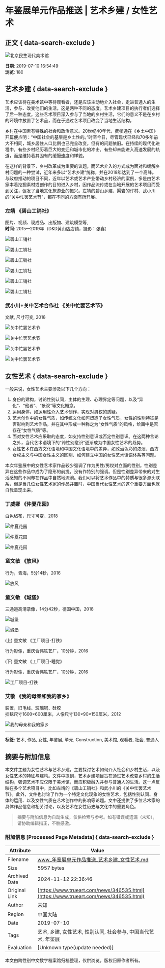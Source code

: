 # 年鉴展单元作品推送 | 艺术乡建 / 女性艺术

## 正文 { data-search-exclude }


![北京民生现代美术馆](https://truearti-yiker.oss-cn-shanghai.aliyuncs.com/head/20190417/c1acf5c8cae1438caa6591fe360b64ee_120.jpg)

**日期**: 2019-07-10 16:54:49  
**浏览**: 180

## 艺术乡建 { data-search-exclude }

艺术应该待在美术馆中等待观看者，还是应该主动地介入社会，走进普通人的生活，参与、改变他们的生活，这是两种不同的态度。艺术乡建项目的执行者们选择了后一种态度。这些艺术项目深入参与了当地的乡村生活，它们的意义不是在乡村的环境中放置了艺术品，而在于通过艺术项目改变了当地生活结构。

乡村在中国素有特殊的社会和政治意义。20世纪40年代，费孝通在《乡土中国》开篇便点明：“中国社会的基层是乡土性的。”时至今日，尽管现状已经和70多年前大不相同，城乡居住人口比例也已完全改变，但有的问题依旧。在持续的现代化进程中，有些乡村经历着巨大的变迁和城市化的冲击，有些却未能进入高速发展的轨道，而是维持着其固有的缓慢速度和样貌。

在这样的背景下，乡村改革成为重要的议题，而艺术介入的方式成为面对和缓解乡村问题的一种尝试，近年来多以“艺术乡建”统称，并在2018年达到了一个高峰。与政府推动的项目不同，近年以艺术或艺术产业带动乡村经济的案例，多是由艺术家本着挖掘素材或创作的目的进入乡村，因作品流传或在当地开展的艺术项目而受到关注，促发了当地文化旅游业的振兴。左靖的碧山乡建、渠岩的许村、武小川的“关中忙罢艺术节”，都在不同的方面有所开展。

### 左靖 《碧山工销社》

图片、视频、现成品、出版物、建筑模型等,  
**时间**: 2015—2019年（D&D黄山店店铺，摄影：张鑫）

![碧山工销社](https://trueart-content.oss-cn-shanghai.aliyuncs.com/20190710/192850690_640.jpg)

![碧山工销社](https://trueart-content.oss-cn-shanghai.aliyuncs.com/20190710/192853659_640.jpg)

![碧山工销社](https://trueart-content.oss-cn-shanghai.aliyuncs.com/20190710/192856593_640.jpg)

![碧山工销社](https://trueart-content.oss-cn-shanghai.aliyuncs.com/20190710/192858831_640.jpg)

![碧山工销社](https://trueart-content.oss-cn-shanghai.aliyuncs.com/20190710/192901425_640.jpg)

![碧山工销社](https://trueart-content.oss-cn-shanghai.aliyuncs.com/20190710/192904386_640.jpg)

### 武小川+关中艺术合作社 《关中忙罢艺术节》

文献, 尺寸可变, 2018

![关中忙罢艺术节](https://trueart-content.oss-cn-shanghai.aliyuncs.com/20190710/192904690_640.jpg)

![关中忙罢艺术节](https://trueart-content.oss-cn-shanghai.aliyuncs.com/20190710/192904862_640.jpg)

![关中忙罢艺术节](https://trueart-content.oss-cn-shanghai.aliyuncs.com/20190710/192905365_640.jpg)

![关中忙罢艺术节](https://trueart-content.oss-cn-shanghai.aliyuncs.com/20190710/192905846_640.jpg)

## 女性艺术 { data-search-exclude }

一般来说，女性艺术主要涉及以下几个方向：
1. 身份的建构，讨论性别认同，主体的生理、心理界定等问题，以及“异化”、“他者”、“景观”等文化概念。
2. 运用身体，如运用性介入艺术创作，实现对男权的质疑。
3. 艺术创作中的女性气质，如传统文化如何塑造了女性气质，女性的性别特征是否影响到艺术作品，并在其中形成一种称之为“女性气质”的风格，绘画中是否存在“女性气质”等。
4. 面对女性艺术应采取的态度，如支持性别意识或否定性别意识。在这两种言论之外，当代艺术语境下的“跨性别意识”逐渐成为中国女性艺术的趋势。
5. 女性艺术在西方文化语境和中国文化语境中的差异，如政治色彩的浓淡、西方女权主义与中国女性主义的区别、如何建立中国的女性艺术话语体系等问题。

本次年鉴展中的女性艺术家作品较少强调了作为男性/男权对立面的性别。性别差异在这些作品中成为了隐形的前提，没有作特别的强调。但是性别差异带来的对生活感知的不同却在作品中自然地流淌。我们可以将艺术作品中的特质与很多源头联系，但是当几位女性艺术家的作品并置时，中国当代女性艺术的这个重要方面也就自我呈现出来。

### 丁威娜 《仲夏花园》

白色毡布，尺寸可变，2018

![仲夏花园](https://trueart-content.oss-cn-shanghai.aliyuncs.com/20190710/192906393_640.jpg)

![仲夏花园](https://trueart-content.oss-cn-shanghai.aliyuncs.com/20190710/192907627_640.jpg)

![仲夏花园](https://trueart-content.oss-cn-shanghai.aliyuncs.com/20190710/192908627_640.jpg)

### 童文敏 《放风》

行为，青海，5分14秒，2016

![放风](https://trueart-content.oss-cn-shanghai.aliyuncs.com/20190710/192911190_640.jpg)

### 童文敏 《城堡》

三通道高清录像，14分42秒，德国中国，2018

![城堡](https://trueart-content.oss-cn-shanghai.aliyuncs.com/20190710/192911393_640.jpg)

![城堡](https://trueart-content.oss-cn-shanghai.aliyuncs.com/20190710/192911573_640.jpg)

(上) 童文敏 《工厂项目-打铁》

行为影像，重庆合伟铁艺厂，10分钟，2016

(下) 童文敏 《工厂项目-睡觉》

行为影像，重庆合伟铁艺厂，10分钟，2016

![工厂项目-打铁](https://trueart-content.oss-cn-shanghai.aliyuncs.com/20190710/192914096_640.jpg)

### 艾敬 《我的母亲和我的家乡》

装置，旧毛线、玻璃钢、硅胶  
挂毯尺寸1600×600厘米，人像尺寸130×90×150厘米，2012

![我的母亲和我的家乡](https://trueart-content.oss-cn-shanghai.aliyuncs.com/20190710/192916971_640.jpg)

---

**标签**: 艺术, 作品, 女性, 年鉴展, 单元, Construction, 美术馆, 观看者, 社会, 普通人

## 摘要与附加信息

<!-- tcd_abstract -->
本文件主题为女性艺术与艺术乡建，主要探讨艺术如何介入社会和乡村生活，以及女性艺术的特征与建构。文件中提到，艺术乡建项目旨在通过艺术改变乡村的生活结构，强调艺术不应仅限于美术馆，而应积极融入并参与普通人的生活。这一点反映在多个艺术项目中，比如左靖的《碧山工销社》和武小川的《关中忙罢艺术节》。此外，文件也讨论了作为一个特定文化现象的女性艺术，包括性别认同、身体的运用、以及女性气质在艺术创作中的影响等论题。文中还提供了多位艺术家的具体作品信息和相关讨论，以及艺术在女性历史与文化中的重要角色。
<!-- tcd_abstract_end -->

> 摘要与附加信息为自动生成，仅供检索与参考。如有错误或遗漏（未知），请协助编辑指正，不胜感激。

### 附加信息 [Processed Page Metadata] { data-search-exclude }

| Attribute       | Value                                  |
|-----------------|----------------------------------------|
| Filename        | www_年鉴展单元作品推送_艺术乡建_女性艺术.md                             |
| Size            | 5957 bytes                           |
| Archived Date   | 2024-11-12 22:36:46                             |
| Original Link   | [https://www.trueart.com/news/346535.html](https://www.trueart.com/news/346535.html)                       |
| Author          | 未知                               |
| Region          | 中国大陆                               |
| Date            | 2019-07-10                                 |
| Tags            | 艺术, 乡建, 女性艺术, 性别认同, 社会参与, 中国当代艺术, 年鉴展                                 |
| Evaluation            | [Unknown type(update needed)]                                 |
<!-- tcd_table_end -->

本文由跨性别中文数字档案馆归档整理，仅供浏览。版权归原作者所有。
